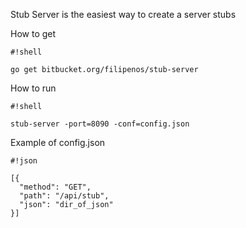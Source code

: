 Stub Server is the easiest way to create a server stubs

How to get

```
#!shell

go get bitbucket.org/filipenos/stub-server
```

How to run

```
#!shell

stub-server -port=8090 -conf=config.json
```

Example of config.json

```
#!json

[{
  "method": "GET",
  "path": "/api/stub",
  "json": "dir_of_json"
}]
```
